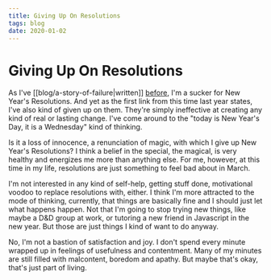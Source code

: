 ```yaml
---
title: Giving Up On Resolutions
tags: blog
date: 2020-01-02
---
```

# Giving Up On Resolutions

As I've [[blog/a-story-of-failure|written]] [before](https://blog.travisbriggs.com/writing-a-song-a-day-in-2018-d4f2be32c40f), I'm a sucker for New Year's Resolutions. And yet as the first link from this time last year states, I've also kind of given up on them. They're simply ineffective at creating any kind of real or lasting change. I've come around to the "today is New Year's Day, it is a Wednesday" kind of thinking.

Is it a loss of innocence, a renunciation of magic, with which I give up New Year's Resolutions? I think a belief in the special, the magical, is very healthy and energizes me more than anything else. For me, however, at this time in my life, resolutions are just something to feel bad about in March.

I'm not interested in any kind of self-help, getting stuff done, motivational voodoo to replace resolutions with, either. I think I'm more attracted to the mode of thinking, currently, that things are basically fine and I should just let what happens happen. Not that I'm going to stop trying new things, like maybe a D&D group at work, or tutoring a new friend in Javascript in the new year. But those are just things I kind of want to do anyway.

No, I'm not a bastion of satisfaction and joy. I don't spend every minute wrapped up in feelings of usefulness and contentment. Many of my minutes are still filled with malcontent, boredom and apathy. But maybe that's okay, that's just part of living.